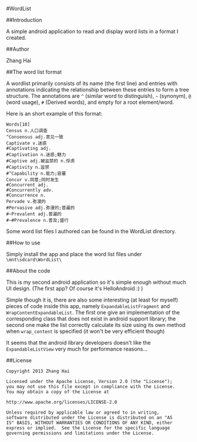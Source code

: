 ﻿#WordList

##Introduction

A simple android application to read and display word lists in a
format I created.

##Author

Zhang Hai

##The word list format

A wordlist primarily consists of its name (the first line) and entries
with annotations indicating the relationship between these entries to
form a tree structure. The annotations are `^` (similar word to
distinguish), `~` (synonym), `@` (word usage), `#` (Derived words),
and empty for a root element/word.

Here is an short example of this format:

    Words[10]
    Census n.人口调查
    ^Consensus adj.意见一致
    Captivate v.迷惑
    #Captivating adj.
    #Captivation n.迷惑;魅力
    #Captive adj.被监禁的 n.俘虏
    #Captivity n.监禁
    #^Capability n.能力;容量
    Concur v.同意;同时发生
    #Concurrent adj.
    #Concurrently adv.
    #Concurrence n.
    Pervade v.弥漫的
    #Pervasive adj.弥漫的;普遍的
    #~Prevalent adj.普遍的
    #~#Prevalence n.普及;盛行

Some word list files I authored can be found in the WordList
directory.

##How to use

Simply install the app and place the word list files under
`\mnt\sdcard\WordList\`

##About the code

This is my second android application so it's simple enough without
much UI design. (The first app? Of course it's HelloAndroid :) )

Simple though it is, there are also some interesting (at least for
myself) pieces of code inside this app, namely
`ExpandableListFragment` and `WrapContentExpandableList`. The first
one give an implementation of the corresponding class that does not
exist in android support library; the second one make the list
correctly calculate its size using its own method when `wrap_content`
is specified (it won't be very efficient though)

It seems that the android library developers doesn't like the
`ExpandableListView` very much for performance reasons...

##License

    Copyright 2013 Zhang Hai
    
    Licensed under the Apache License, Version 2.0 (the "License");
    you may not use this file except in compliance with the License.
    You may obtain a copy of the License at
    
    http://www.apache.org/licenses/LICENSE-2.0
    
    Unless required by applicable law or agreed to in writing,
    software distributed under the License is distributed on an "AS
    IS" BASIS, WITHOUT WARRANTIES OR CONDITIONS OF ANY KIND, either
    express or implied.  See the License for the specific language
    governing permissions and limitations under the License.
